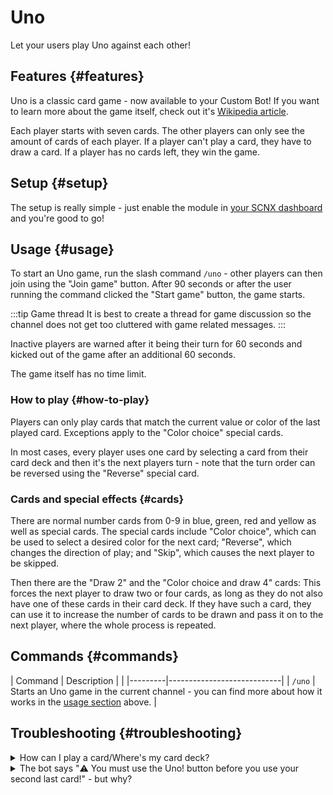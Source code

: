 # Uno

Let your users play Uno against each other!

<ModuleOverview moduleName="uno" />

## Features {#features}
Uno is a classic card game - now available to your Custom Bot! If you want to learn more about the game itself, check out it's [Wikipedia article](https://en.wikipedia.org/wiki/Uno_(card_game)).

Each player starts with seven cards. The other players can only see the amount of cards of each player. If a player can't play a card, they have to draw a card. If a player has no cards left, they win the game.

## Setup {#setup}
The setup is really simple - just enable the module in [your SCNX dashboard](https://scnx.app/glink?page=bot/modules?query=uno&ref=scnx-app-docs) and you're good to go!

## Usage {#usage}

To start an Uno game, run the slash command `/uno` - other players can then join using the "Join game" button. After 90 seconds or after the user running the command clicked the "Start game" button, the game starts.

:::tip Game thread
It is best to create a thread for game discussion so the channel does not get too cluttered with game related messages.
:::

Inactive players are warned after it being their turn for 60 seconds and kicked out of the game after an additional 60 seconds.

The game itself has no time limit.

### How to play {#how-to-play}
Players can only play cards that match the current value or color of the last played card. Exceptions apply to the "Color choice" special cards.

In most cases, every player uses one card by selecting a card from their card deck and then it's the next players turn - note that the turn order can be reversed using the "Reverse" special card.

### Cards and special effects {#cards}
There are normal number cards from 0-9 in blue, green, red and yellow as well as special cards. The special cards include "Color choice", which can be used to select a desired color for the next card; "Reverse", which changes the direction of play; and "Skip", which causes the next player to be skipped.

Then there are the "Draw 2" and the "Color choice and draw 4" cards: This forces the next player to draw two or four cards, as long as they do not also have one of these cards in their card deck. If they have such a card, they can use it to increase the number of cards to be drawn and pass it on to the next player, where the whole process is repeated.

## Commands {#commands}

<SlashCommandExplanation />

| Command | Description                |                                                                                                                                                               |
|---------|----------------------------|
| `/uno`  | Starts an Uno game in the current channel - you can find more about how it works in the [usage section](#usage) above. |


## Troubleshooting {#troubleshooting}

<details>
    <summary>How can I play a card/Where's my card deck?</summary>
    <li>You can get a new message with your current card deck, including a button to update it, using the "View deck" button on the original game message.</li>
</details>
<details>
    <summary>The bot says "⚠️️ You must use the Uno! button before you use your second last card!" - but why?</summary>
    <li>You have to first click the Uno! button on the original game message before playing your second last card. This does not apply to playing the last card.</li>
</details>
